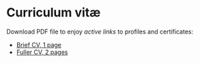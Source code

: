# Curriculum vitæ

Download PDF file to enjoy *active links* to profiles and certificates:

* [Brief CV, 1 page](cv.pdf)
* [Fuller CV, 2 pages](cv-full.pdf) 
